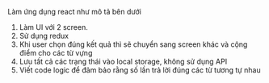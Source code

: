 Làm ứng dụng react như mô tả bên dưới
1. Làm UI với 2 screen.
2. Sử dụng redux
3. Khi user chọn đúng kết quả thì sẽ chuyển sang screen khác và cộng điểm cho các từ vựng
4. Lưu tất cả các trạng thái vào local storage, không sử dụng API
5. Viết code logic để đảm bảo rằng số lần trả lời đúng các từ tương tự nhau 
